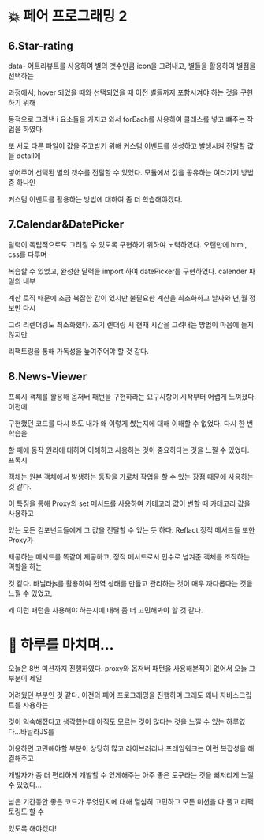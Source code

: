 # 💥 페어 프로그래밍 2

## 6.Star-rating

data- 어트리뷰트를 사용하여 별의 갯수만큼 icon을 그려내고, 별들을 활용하여 별점을 선택하는

과정에서, hover 되었을 때와 선택되었을 때 이전 별들까지 포함시켜야 하는 것을 구현하기 위해

동적으로 그려낸 i 요소들을 가지고 와서 forEach를 사용하여 클래스를 넣고 뺴주는 작업을 하였다.

또 서로 다른 파일이 값을 주고받기 위해 커스텀 이벤트를 생성하고 발생시켜 전달할 값을 detail에

넣어주어 선택된 별의 갯수를 전달할 수 있었다. 모듈에서 값을 공유하는 여러가지 방법 중 하나인

커스텀 이벤트를 활용하는 방법에 대하여 좀 더 학습해야겠다.

## 7.Calendar&DatePicker

달력이 독립적으로도 그려질 수 있도록 구현하기 위하여 노력하였다. 오랜만에 html, css를 다루며

복습할 수 있었고, 완성한 달력을 import 하여 datePicker를 구현하였다. calender 파일의 내부

계산 로직 때문에 조금 복잡한 감이 있지만 불필요한 계산을 최소화하고 날짜와 년,월 정보만 다시

그려 리렌더링도 최소화했다. 초기 렌더링 시 현재 시간을 그려내는 방법이 마음에 들지 않지만

리팩토링을 통해 가독성을 높여주어야 할 것 같다.

## 8.News-Viewer

프록시 객체를 활용해 옵저버 패턴을 구현하라는 요구사항이 시작부터 어렵게 느껴졌다. 이전에

구현했던 코드를 다시 봐도 내가 왜 이렇게 썼는지에 대해 이해할 수 없었다. 다시 한 번 학습을

할 때에 동작 원리에 대하여 이해하고 사용하는 것이 중요하다는 것을 느낄 수 있었다. 프록시

객체는 원본 객체에서 발생하는 동작을 가로채 작업을 할 수 있는 장점 때문에 사용하는 것 같다.

이 특징을 통해 Proxy의 set 메서드를 사용하여 카테고리 값이 변할 때 카테고리 값을 사용하고

있는 모든 컴포넌트들에게 그 값을 전달할 수 있는 듯 하다. Reflact 정적 메서드들 또한 Proxy가

제공하는 메서드를 똑같이 제공하고, 정적 메서드로서 인수로 넘겨준 객체를 조작하는 역할을 하는

것 같다. 바닐라js를 활용하여 전역 상태를 만들고 관리하는 것이 매우 까다롭다는 것을 느낄 수 있었고,

왜 이런 패턴을 사용해야 하는지에 대해 좀 더 고민해봐야 할 것 같다.

# 🤯 하루를 마치며…

오늘은 8번 미션까지 진행하였다. proxy와 옵저버 패턴을 사용해본적이 없어서 오늘 그 부분이 제일

어려웠던 부분인 것 같다. 이전의 페어 프로그래밍을 진행하며 그래도 꽤나 자바스크립트를 사용하는

것이 익숙해졌다고 생각했는데 아직도 모르는 것이 많다는 것을 느낄 수 있는 하루였다…바닐라JS를

이용하면 고민해야할 부분이 상당히 많고 라이브러리나 프레임워크는 이런 복잡성을 해결해주고

개발자가 좀 더 편리하게 개발할 수 있게해주는 아주 좋은 도구라는 것을 뼈저리게 느낄 수 있었다…

남은 기간동안 좋은 코드가 무엇인지에 대해 열심히 고민하고 모든 미션을 다 풀고 리팩토링도 할 수

있도록 해야겠다!
